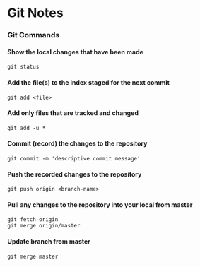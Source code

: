 # Git Notes

### Git Commands

#### Show the local changes that have been made
```git status```

#### Add the file(s) to the index staged for the next commit
```git add <file>```

#### Add only files that are tracked and changed
```git add -u *```

#### Commit (record) the changes to the repository
```git commit -m 'descriptive commit message'```

#### Push the recorded changes to the repository
```git push origin <branch-name>```

#### Pull any changes to the repository into your local from master
```
git fetch origin
git merge origin/master
```

#### Update branch from master
```git merge master```

